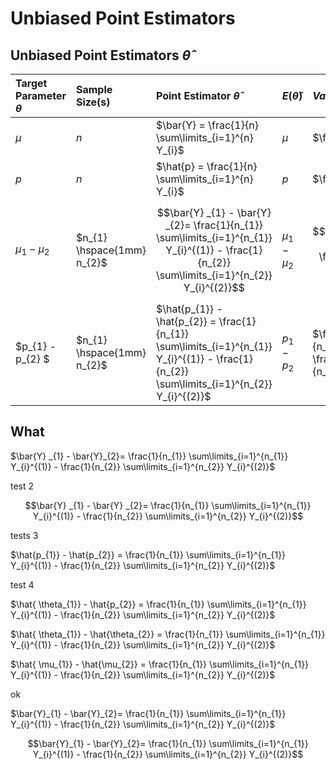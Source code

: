 # Unbiased Point Estimators

## Unbiased Point Estimators $\hat{\theta}$

| Target Parameter $\theta$ | Sample Size(s) | Point Estimator $\hat{\theta}$ | $E(\hat{\theta})$ |  $Var(\hat{\theta})$ | Standard Error $\sigma_{\hat{\theta}}$ |
| :--- |  :--- | :--- | :--- | :--- | :--- |
| $\mu$ | $n$ |  $\bar{Y} = \frac{1}{n} \sum\limits_{i=1}^{n} Y_{i}$ | $\mu$ |  $\frac{\sigma^{2}}{n}$ | $\frac{\sigma}{\sqrt{n}}$ |
| $p$ | $n$ |  $\hat{p} = \frac{1}{n} \sum\limits_{i=1}^{n} Y_{i}$ | $p$ |  $\frac{pq}{n}$ | $\sqrt{\frac{pq}{n}}$ |
| $\mu_{1} - \mu_{2}$ | $n_{1} \hspace{1mm} n_{2}$ |  $$\bar{Y} _{1} - \bar{Y} _{2}= \frac{1}{n_{1}} \sum\limits_{i=1}^{n_{1}} Y_{i}^{(1)} - \frac{1}{n_{2}} \sum\limits_{i=1}^{n_{2}} Y_{i}^{(2)}$$ | $\mu_{1} - \mu_{2}$ | $$\frac{\sigma^{2}_{1}}{n_{1}} + \frac{\sigma_{2}^{2}}{n_{2}} $$ | $$\sqrt{ \frac{ \sigma^{2}_{1} } { n_{1} } + \frac{ \sigma_{2}^{2}}{ n_{2} } } $$ |
| $p_{1} - p_{2} $ | $n_{1} \hspace{1mm} n_{2}$ |  $\hat{p_{1}} - \hat{p_{2}} = \frac{1}{n_{1}} \sum\limits_{i=1}^{n_{1}} Y_{i}^{(1)} - \frac{1}{n_{2}} \sum\limits_{i=1}^{n_{2}} Y_{i}^{(2)}$ | $p_{1} - p_{2}$ |  $\frac{p_{1}q_{1}}{n_{1}} + \frac{p_{2}q_{2}}{n_{2}}$ | $\sqrt{\frac{p_{1}q_{1}}{n_{1}} + \frac{p_{2}q_{2}}{n_{2}}}$ |


## What

$\bar{Y} _{1} - \bar{Y}_{2}= \frac{1}{n_{1}} \sum\limits_{i=1}^{n_{1}} Y_{i}^{(1)} - \frac{1}{n_{2}} \sum\limits_{i=1}^{n_{2}} Y_{i}^{(2)}$

test 2

$$\bar{Y} _{1} - \bar{Y} _{2}= \frac{1}{n_{1}} \sum\limits_{i=1}^{n_{1}} Y_{i}^{(1)} - \frac{1}{n_{2}} \sum\limits_{i=1}^{n_{2}} Y_{i}^{(2)}$$

tests 3

$\hat{p_{1}} - \hat{p_{2}} = \frac{1}{n_{1}} \sum\limits_{i=1}^{n_{1}} Y_{i}^{(1)} - \frac{1}{n_{2}} \sum\limits_{i=1}^{n_{2}} Y_{i}^{(2)}$ 


test 4

$\hat{ \theta_{1}} - \hat{p_{2}} = \frac{1}{n_{1}} \sum\limits_{i=1}^{n_{1}} Y_{i}^{(1)} - \frac{1}{n_{2}} \sum\limits_{i=1}^{n_{2}} Y_{i}^{(2)}$ 

$\hat{ \theta_{1}} - \hat{\theta_{2}} = \frac{1}{n_{1}} \sum\limits_{i=1}^{n_{1}} Y_{i}^{(1)} - \frac{1}{n_{2}} \sum\limits_{i=1}^{n_{2}} Y_{i}^{(2)}$ 

$\hat{ \mu_{1}} - \hat{\mu_{2}} = \frac{1}{n_{1}} \sum\limits_{i=1}^{n_{1}} Y_{i}^{(1)} - \frac{1}{n_{2}} \sum\limits_{i=1}^{n_{2}} Y_{i}^{(2)}$ 

ok

$\bar{Y}_{1} - \bar{Y}_{2}= \frac{1}{n_{1}} \sum\limits_{i=1}^{n_{1}} Y_{i}^{(1)} - \frac{1}{n_{2}} \sum\limits_{i=1}^{n_{2}} Y_{i}^{(2)}$

$$\bar{Y}_{1} - \bar{Y}_{2}= \frac{1}{n_{1}} \sum\limits_{i=1}^{n_{1}} Y_{i}^{(1)} - \frac{1}{n_{2}} \sum\limits_{i=1}^{n_{2}} Y_{i}^{(2)}$$